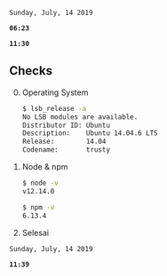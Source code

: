 `Sunday, July, 14 2019`

**`06:23`**

**`11:30`**

## Checks

0. Operating System

    ```bash
    $ lsb_release -a
    No LSB modules are available.
    Distributor ID:	Ubuntu
    Description:	Ubuntu 14.04.6 LTS
    Release:	    14.04
    Codename:	    trusty
    ```

1. Node & npm

    ```bash
    $ node -v
    v12.14.0

    $ npm -v
    6.13.4
    ```

2. Selesai

`Sunday, July, 14 2019`

**`11:39`**